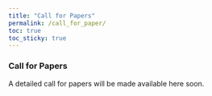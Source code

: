```yaml
---
title: "Call for Papers"
permalink: /call_for_paper/
toc: true
toc_sticky: true
---
```


### Call for Papers
A detailed call for papers will be made available here soon.

